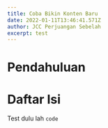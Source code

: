 ```yaml
---
title: Coba Bikin Konten Baru
date: 2022-01-11T13:46:41.571Z
author: JCC Perjuangan Sebelah
excerpt: test
---
```


# Pendahuluan

# Daftar Isi

Test dulu lah `code`